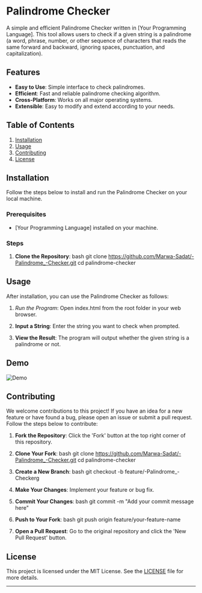 
# Palindrome Checker

A simple and efficient Palindrome Checker written in [Your Programming Language]. This tool allows users to check if a given string is a palindrome (a word, phrase, number, or other sequence of characters that reads the same forward and backward, ignoring spaces, punctuation, and capitalization).

## Features

- **Easy to Use**: Simple interface to check palindromes.
- **Efficient**: Fast and reliable palindrome checking algorithm.
- **Cross-Platform**: Works on all major operating systems.
- **Extensible**: Easy to modify and extend according to your needs.

## Table of Contents

1. [Installation](#installation)
2. [Usage](#usage)
3. [Contributing](#contributing)
4. [License](#license)

## Installation

Follow the steps below to install and run the Palindrome Checker on your local machine.

### Prerequisites

- [Your Programming Language] installed on your machine.

### Steps

1. **Clone the Repository**:
  bash
  git clone https://github.com/Marwa-Sadat/-Palindrome_-Checker.git
  cd palindrome-checker
  
## Usage

After installation, you can use the Palindrome Checker as follows:

1. *Run the Program*:
    Open index.html from the root folder in your web browser.

2. **Input a String**:
  Enter the string you want to check when prompted.

3. **View the Result**:
  The program will output whether the given string is a palindrome or not.

## Demo

![Demo](https://github.com/Marwa-Sadat/-Palindrome_-Checker/assets/168111110/83e8bab0-4737-46bb-a56a-2b946cc94373)

## Contributing

We welcome contributions to this project! If you have an idea for a new feature or have found a bug, please open an issue or submit a pull request. Follow the steps below to contribute:

1. **Fork the Repository**:
  Click the 'Fork' button at the top right corner of this repository.

2. **Clone Your Fork**:
  bash
  git clone https://github.com/Marwa-Sadat/-Palindrome_-Checker.git
  cd palindrome-checker
  

3. **Create a New Branch**:
  bash
  git checkout -b feature/-Palindrome_-Checkerg
  

4. **Make Your Changes**:
  Implement your feature or bug fix.

5. **Commit Your Changes**:
  bash
  git commit -m "Add your commit message here"
  

6. **Push to Your Fork**:
  bash
  git push origin feature/your-feature-name
  

7. **Open a Pull Request**:
  Go to the original repository and click the 'New Pull Request' button.

## License

This project is licensed under the MIT License. See the [LICENSE](LICENSE) file for more details.

---